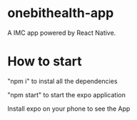 # onebithealth-app
A IMC app powered by React Native.

# How to start
"npm i" to instal all the dependencies

"npm start" to start the expo application

Install expo on your phone to see the App 

